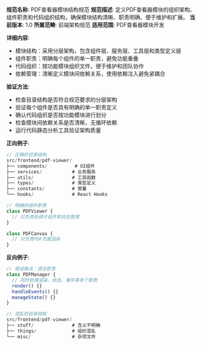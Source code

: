 **规范名称**: PDF查看器模块结构规范
**规范描述**: 定义PDF查看器模块的组织架构、组件职责和代码组织结构，确保模块结构清晰、职责明确、便于维护和扩展。
**当前版本**: 1.0
**所属范畴**: 前端架构规范
**适用范围**: PDF查看器模块开发

**详细内容**:
- 模块结构：采用分层架构，包含组件层、服务层、工具层和类型定义层
- 组件职责：明确每个组件的单一职责，避免功能重叠
- 代码组织：按功能模块组织文件，便于维护和团队协作
- 依赖管理：清晰定义模块间依赖关系，使用依赖注入避免紧耦合

**验证方法**:
- 检查目录结构是否符合规范要求的分层架构
- 验证每个组件是否具有明确的单一职责定义
- 确认代码组织是否按功能模块进行划分
- 检查模块间依赖关系是否清晰，无循环依赖
- 运行代码静态分析工具验证架构质量

**正向例子**:
```typescript
// 正确的目录结构
src/frontend/pdf-viewer/
├── components/          # UI组件
├── services/           # 业务服务
├── utils/              # 工具函数
├── types/              # 类型定义
├── constants/          # 常量
└── hooks/              # React Hooks

// 明确的组件职责
class PDFViewer {
  // 只负责协调子组件和状态管理
}

class PDFCanvas {
  // 只负责PDF页面渲染
}
```

**反向例子**:
```typescript
// 错误做法：混合职责
class PDFManager {
  // 同时处理渲染、状态、事件等多个职责
  render() {}
  handleEvents() {}
  manageState() {}
}

// 混乱的目录结构
src/frontend/pdf-viewer/
├── stuff/              # 含义不明确
├── things/             # 组织混乱
└── misc/               # 杂项文件